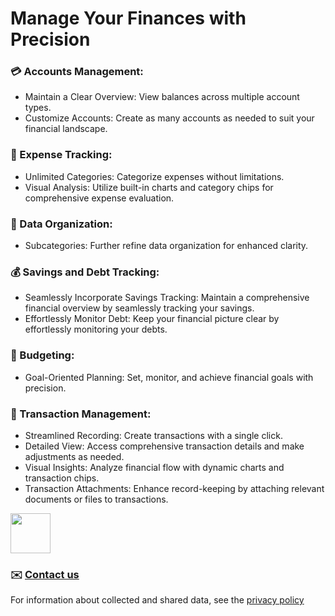 # Manage Your Finances with Precision

### 💳 Accounts Management:
- Maintain a Clear Overview: View balances across multiple account types.
- Customize Accounts: Create as many accounts as needed to suit your financial landscape.

### 💸 Expense Tracking:
- Unlimited Categories: Categorize expenses without limitations.
- Visual Analysis: Utilize built-in charts and category chips for comprehensive expense evaluation.

### 📁 Data Organization:
- Subcategories: Further refine data organization for enhanced clarity.

### 💰 Savings and Debt Tracking:
- Seamlessly Incorporate Savings Tracking: Maintain a comprehensive financial overview by seamlessly tracking your savings.
- Effortlessly Monitor Debt: Keep your financial picture clear by effortlessly monitoring your debts.

### 💼 Budgeting:
- Goal-Oriented Planning: Set, monitor, and achieve financial goals with precision.

### 📝 Transaction Management:
- Streamlined Recording: Create transactions with a single click.
- Detailed View: Access comprehensive transaction details and make adjustments as needed.
- Visual Insights: Analyze financial flow with dynamic charts and transaction chips.
- Transaction Attachments: Enhance record-keeping by attaching relevant documents or files to transactions.

[<img src="https://play.google.com/intl/en_us/badges/static/images/badges/en_badge_web_generic.png" height="64">](https://play.google.com/store/apps/details?id=com.alan.financebro)

### ✉️ [Contact us](mailto:moneymate.dev@gmail.com)

For information about collected and shared data, see the [privacy policy](https://drive.google.com/file/d/1LdcFYcghW857QCthNVZ-6cd1XzXtXb5h/view?usp=sharing)
